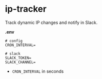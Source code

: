 # ip-tracker
Track dynamic IP changes and notify in Slack.

**.env**
```
# config
CRON_INTERVAL=

# slack
SLACK_TOKEN=
SLACK_CHANNEL=
```

- `CRON_INTERVAL` in seconds